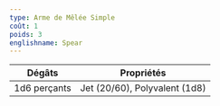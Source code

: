 ```yaml
---
type: Arme de Mêlée Simple
coût: 1
poids: 3
englishname: Spear
---
```


| Dégâts       | Propriétés                    |
| ------------ | ----------------------------- |
| 1d6 perçants | Jet (20/60), Polyvalent (1d8) |
